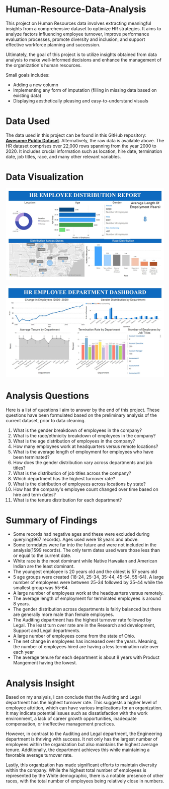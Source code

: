# Human-Resource-Data-Analysis

This project on Human Resources data involves extracting meaningful insights from a comprehensive dataset to optimize HR strategies. It aims to analyze factors influencing employee turnover, improve performance evaluation processes, promote diversity and inclusion, and support effective workforce planning and succession. 

Ultimately, the goal of this project is to utilize insights obtained from data analysis to make well-informed decisions and enhance the management of the organization's human resources.

Small goals includes:
- Adding a new column
- Implementing any form of imputation (filling in missing data based on existing data)
- Displaying aesthetically pleasing and easy-to-understand visuals

# Data Used

The data used in this project can be found in this GitHub repository: **[Awesome Public Dataset](https://github.com/awesomedata/awesome-public-datasets/tree/master)**. Alternatively, the raw data is available above. 
The HR dataset comprises over 22,000 rows spanning from the year 2000 to 2020. It includes crucial information such as location, hire date, termination date, job titles, race, and many other relevant variables.

# Data Visualization
![image](images/HR%20Employee%20Distribution%20Report.JPG)

![image](images/HR%20Employee%20Department%20Dashboard.JPG)


# Analysis Questions

Here is a list of questions I aim to answer by the end of this project. These questions have been formulated based on the preliminary analysis of the current dataset, prior to data cleaning.

1. What is the gender breakdown of employees in the company?
2. What is the race/ethnicity breakdown of employees in the company?
3. What is the age distribution of employees in the company?
4. How many employees work at headquarters versus remote locations?
5. What is the average length of employment for employees who have been terminated?
6. How does the gender distribution vary across departments and job titles?
7. What is the distribution of job titles across the company?
8. Which department has the highest turnover rate?
9. What is the distribution of employees across locations by state?
10. How has the company's employee count changed over time based on hire and term dates?
11. What is the tenure distribution for each department?

# Summary of Findings
 - Some records had negative ages and these were excluded during querying(967 records). Ages used were 18 years and above.
 - Some termdates were far into the future and were not included in the analysis(1599 records). The only term dates used were those less than or equal to the current date.
 - White race is the most dominant while Native Hawaiian and American Indian are the least dominant.
 - The youngest employee is 20 years old and the oldest is 57 years old
 - 5 age groups were created (18-24, 25-34, 35-44, 45-54, 55-64). A large number of employees were between 25-34 followed by 35-44 while the smallest group was 55-64.
 - A large number of employees work at the headquarters versus remotely.
 - The average length of employment for terminated employees is around 8 years.
 - The gender distribution across departments is fairly balanced but there are generally more male than female employees.
 - The Auditing department has the highest turnover rate followed by Legal. The least turn over rate are in the Research and development, Support and Legal departments.
 - A large number of employees come from the state of Ohio.
 - The net change in employees has increased over the years. Meaning, the number of employees hired are having a less termination rate over each year
 - The average tenure for each department is about 8 years with Product Mangement having the lowest.

# Analysis Insight

Based on my analysis, I can conclude that the Auditing and Legal department has the highest turnover rate. This suggests a higher level of employee attrition, which can have various implications for an organization. It may indicate potential issues such as dissatisfaction with the work environment, a lack of career growth opportunities, inadequate compensation, or ineffective management practices.

However, in contrast to the Auditing and Legal department, the Engineering department is thriving with success. It not only has the largest number of employees within the organization but also maintains the highest average tenure. Additionally, the department achieves this while maintaining a favorable average turnover rate.

Lastly, this organization has made significant efforts to maintain diversity within the company. While the highest total number of employees is represented by the White demographic, there is a notable presence of other races, with the total number of employees being relatively close in numbers.
